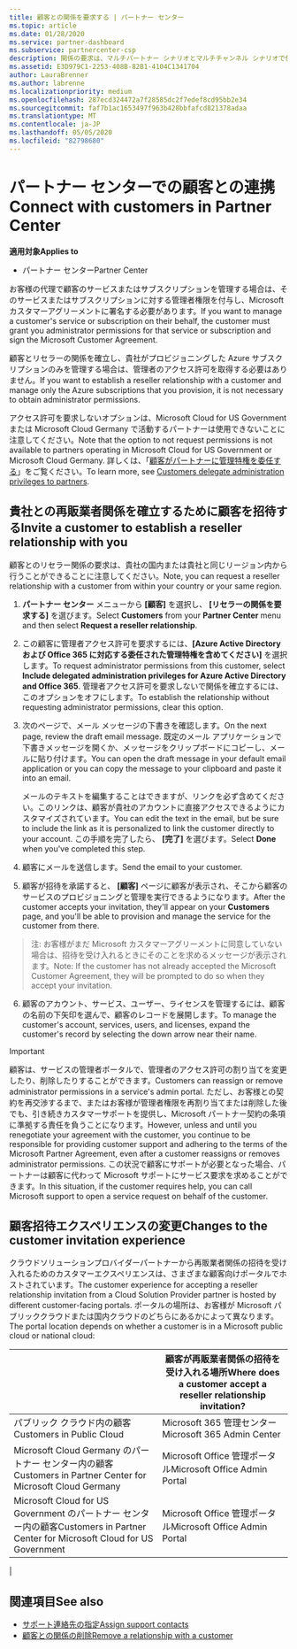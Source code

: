 ```yaml
---
title: 顧客との関係を要求する | パートナー センター
ms.topic: article
ms.date: 01/28/2020
ms.service: partner-dashboard
ms.subservice: partnercenter-csp
description: 関係の要求は、マルチパートナー シナリオとマルチチャンネル シナリオで使用されます。 また、顧客が委任された管理者特権を削除していて、プロビジョニングまたはサポートを提供するためにそれらを復元する必要がある場合にも便利です。
ms.assetid: E3D979C1-2253-408B-82B1-4104C1341704
author: LauraBrenner
ms.author: labrenne
ms.localizationpriority: medium
ms.openlocfilehash: 287ecd324472a7f28585dc2f7edef8cd95bb2e34
ms.sourcegitcommit: faf7b1ac1653497f963b428bbfafcd821378adaa
ms.translationtype: MT
ms.contentlocale: ja-JP
ms.lasthandoff: 05/05/2020
ms.locfileid: "82798680"
---
```

# <a name="connect-with-customers-in-partner-center"></a><span data-ttu-id="54e29-104">パートナー センターでの顧客との連携</span><span class="sxs-lookup"><span data-stu-id="54e29-104">Connect with customers in Partner Center</span></span>

<span data-ttu-id="54e29-105">**適用対象**</span><span class="sxs-lookup"><span data-stu-id="54e29-105">**Applies to**</span></span>

-  <span data-ttu-id="54e29-106">パートナー センター</span><span class="sxs-lookup"><span data-stu-id="54e29-106">Partner Center</span></span>

<span data-ttu-id="54e29-107">お客様の代理で顧客のサービスまたはサブスクリプションを管理する場合は、そのサービスまたはサブスクリプションに対する管理者権限を付与し、Microsoft カスタマーアグリーメントに署名する必要があります。</span><span class="sxs-lookup"><span data-stu-id="54e29-107">If you want to manage a customer's service or subscription on their behalf, the customer must grant you administrator permissions for that service or subscription and sign the Microsoft Customer Agreement.</span></span>

<span data-ttu-id="54e29-108">顧客とリセラーの関係を確立し、貴社がプロビジョニングした Azure サブスクリプションのみを管理する場合は、管理者のアクセス許可を取得する必要はありません。</span><span class="sxs-lookup"><span data-stu-id="54e29-108">If you want to establish a reseller relationship with a customer and manage only the Azure subscriptions that you provision, it is not necessary to obtain administrator permissions.</span></span>

<span data-ttu-id="54e29-109">アクセス許可を要求しないオプションは、Microsoft Cloud for US Government または Microsoft Cloud Germany で活動するパートナーは使用できないことに注意してください。</span><span class="sxs-lookup"><span data-stu-id="54e29-109">Note that the option to not request permissions is not available to partners operating in Microsoft Cloud for US Government or Microsoft Cloud Germany.</span></span> <span data-ttu-id="54e29-110">詳しくは、「[顧客がパートナーに管理特権を委任する](https://docs.microsoft.com/partner-center/customers_revoke_admin_privileges)」をご覧ください。</span><span class="sxs-lookup"><span data-stu-id="54e29-110">To learn more, see [Customers delegate administration privileges to partners](https://docs.microsoft.com/partner-center/customers_revoke_admin_privileges).</span></span>


## <a name="invite-a-customer-to-establish-a-reseller-relationship-with-you"></a><span data-ttu-id="54e29-111">貴社との再販業者関係を確立するために顧客を招待する</span><span class="sxs-lookup"><span data-stu-id="54e29-111">Invite a customer to establish a reseller relationship with you</span></span>

<span data-ttu-id="54e29-112">顧客とのリセラー関係の要求は、貴社の国内または貴社と同じリージョン内から行うことができることに注意してください。</span><span class="sxs-lookup"><span data-stu-id="54e29-112">Note, you can request a reseller relationship with a customer from within your country or your same region.</span></span>

1.  <span data-ttu-id="54e29-113">**パートナー センター** メニューから **[顧客]** を選択し、 **[リセラーの関係を要求する]** を選びます。</span><span class="sxs-lookup"><span data-stu-id="54e29-113">Select **Customers** from your **Partner Center** menu and then select **Request a reseller relationship**.</span></span>

2.  <span data-ttu-id="54e29-114">この顧客に管理者アクセス許可を要求するには、**[Azure Active Directory および Office 365 に対応する委任された管理特権を含めてください]** を選択します。</span><span class="sxs-lookup"><span data-stu-id="54e29-114">To request administrator permissions from this customer, select **Include delegated administration privileges for Azure Active Directory and Office 365**.</span></span> <span data-ttu-id="54e29-115">管理者アクセス許可を要求しないで関係を確立するには、このオプションをオフにします。</span><span class="sxs-lookup"><span data-stu-id="54e29-115">To establish the relationship without requesting administrator permissions, clear this option.</span></span> 

3.  <span data-ttu-id="54e29-116">次のページで、メール メッセージの下書きを確認します。</span><span class="sxs-lookup"><span data-stu-id="54e29-116">On the next page, review the draft email message.</span></span> <span data-ttu-id="54e29-117">既定のメール アプリケーションで下書きメッセージを開くか、メッセージをクリップボードにコピーし、メールに貼り付けます。</span><span class="sxs-lookup"><span data-stu-id="54e29-117">You can open the draft message in your default email application or you can copy the message to your clipboard and paste it into an email.</span></span> 

    <span data-ttu-id="54e29-118">メールのテキストを編集することはできますが、リンクを必ず含めてください。このリンクは、顧客が貴社のアカウントに直接アクセスできるようにカスタマイズされています。</span><span class="sxs-lookup"><span data-stu-id="54e29-118">You can edit the text in the email, but be sure to include the link as it is personalized to link the customer directly to your account.</span></span> <span data-ttu-id="54e29-119">この手順を完了したら、 **[完了]** を選びます。</span><span class="sxs-lookup"><span data-stu-id="54e29-119">Select **Done** when you've completed this step.</span></span>

3.  <span data-ttu-id="54e29-120">顧客にメールを送信します。</span><span class="sxs-lookup"><span data-stu-id="54e29-120">Send the email to your customer.</span></span>

5.  <span data-ttu-id="54e29-121">顧客が招待を承諾すると、 **[顧客]** ページに顧客が表示され、そこから顧客のサービスのプロビジョニングと管理を実行できるようになります。</span><span class="sxs-lookup"><span data-stu-id="54e29-121">After the customer accepts your invitation, they'll appear on your **Customers** page, and you'll be able to provision and manage the service for the customer from there.</span></span>

><span data-ttu-id="54e29-122">注: お客様がまだ Microsoft カスタマーアグリーメントに同意していない場合は、招待を受け入れるときにそのことを求めるメッセージが表示されます。</span><span class="sxs-lookup"><span data-stu-id="54e29-122">Note: If the customer has not already accepted the Microsoft Customer Agreement, they will be prompted to do so when they accept your invitation.</span></span> 
 
6.  <span data-ttu-id="54e29-123">顧客のアカウント、サービス、ユーザー、ライセンスを管理するには、顧客の名前の下矢印を選んで、顧客のレコードを展開します。</span><span class="sxs-lookup"><span data-stu-id="54e29-123">To manage the customer's account, services, users, and licenses, expand the customer's record by selecting the down arrow near their name.</span></span>


> [!IMPORTANT]  
> <span data-ttu-id="54e29-124">顧客は、サービスの管理者ポータルで、管理者のアクセス許可の割り当てを変更したり、削除したりすることができます。</span><span class="sxs-lookup"><span data-stu-id="54e29-124">Customers can reassign or remove administrator permissions in a service's admin portal.</span></span> <span data-ttu-id="54e29-125">ただし、お客様との契約を再交渉するまで、またはお客様が管理者権限を再割り当てまたは削除した後でも、引き続きカスタマーサポートを提供し、Microsoft パートナー契約の条項に準拠する責任を負うことになります。</span><span class="sxs-lookup"><span data-stu-id="54e29-125">However, unless and until you renegotiate your agreement with the customer, you continue to be responsible for providing customer support and adhering to the terms of the Microsoft Partner Agreement, even after a customer reassigns or removes administrator permissions.</span></span> <span data-ttu-id="54e29-126">この状況で顧客にサポートが必要となった場合、パートナーは顧客に代わって Microsoft サポートにサービス要求を求めることができます。</span><span class="sxs-lookup"><span data-stu-id="54e29-126">In this situation, if the customer requires help, you can call Microsoft support to open a service request on behalf of the customer.</span></span>

## <a name="changes-to-the-customer-invitation-experience"></a><span data-ttu-id="54e29-127">顧客招待エクスペリエンスの変更</span><span class="sxs-lookup"><span data-stu-id="54e29-127">Changes to the customer invitation experience</span></span>

<span data-ttu-id="54e29-128">クラウドソリューションプロバイダーパートナーから再販業者関係の招待を受け入れるためのカスタマーエクスペリエンスは、さまざまな顧客向けポータルでホストされています。</span><span class="sxs-lookup"><span data-stu-id="54e29-128">The customer experience for accepting a reseller relationship invitation from a Cloud Solution Provider partner is hosted by different customer-facing portals.</span></span> <span data-ttu-id="54e29-129">ポータルの場所は、お客様が Microsoft パブリッククラウドまたは国内クラウドのどちらにあるかによって異なります。</span><span class="sxs-lookup"><span data-stu-id="54e29-129">The portal location depends on whether a customer is in a Microsoft public cloud or national cloud:</span></span> 

|  | <span data-ttu-id="54e29-130">顧客が再販業者関係の招待を受け入れる場所</span><span class="sxs-lookup"><span data-stu-id="54e29-130">Where does a customer accept a reseller relationship invitation?</span></span> |
|---------|---------
| <span data-ttu-id="54e29-131">パブリック クラウド内の顧客</span><span class="sxs-lookup"><span data-stu-id="54e29-131">Customers in Public Cloud</span></span> | <span data-ttu-id="54e29-132">Microsoft 365 管理センター</span><span class="sxs-lookup"><span data-stu-id="54e29-132">Microsoft 365 Admin Center</span></span> |
| <span data-ttu-id="54e29-133">Microsoft Cloud Germany のパートナー センター内の顧客</span><span class="sxs-lookup"><span data-stu-id="54e29-133">Customers in Partner Center for Microsoft Cloud Germany</span></span> | <span data-ttu-id="54e29-134">Microsoft Office 管理ポータル</span><span class="sxs-lookup"><span data-stu-id="54e29-134">Microsoft Office Admin Portal</span></span> |
| <span data-ttu-id="54e29-135">Microsoft Cloud for US Government のパートナー センター内の顧客</span><span class="sxs-lookup"><span data-stu-id="54e29-135">Customers in Partner Center for Microsoft Cloud for US Government</span></span> | <span data-ttu-id="54e29-136">Microsoft Office 管理ポータル</span><span class="sxs-lookup"><span data-stu-id="54e29-136">Microsoft Office Admin Portal</span></span> |
|

## <a name="see-also"></a><span data-ttu-id="54e29-137">関連項目</span><span class="sxs-lookup"><span data-stu-id="54e29-137">See also</span></span>

- [<span data-ttu-id="54e29-138">サポート連絡先の指定</span><span class="sxs-lookup"><span data-stu-id="54e29-138">Assign support contacts</span></span>](assign-support-contacts.md)
- [<span data-ttu-id="54e29-139">顧客との関係の削除</span><span class="sxs-lookup"><span data-stu-id="54e29-139">Remove a relationship with a customer</span></span>](remove-a-relationship.md)
